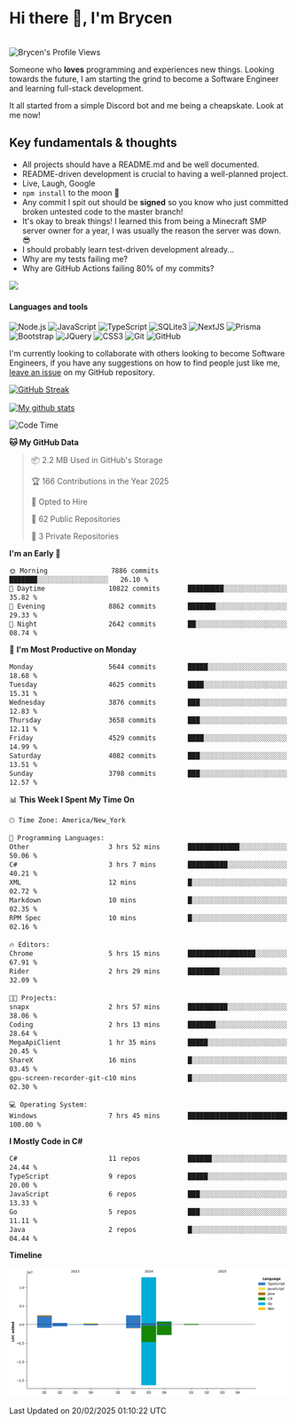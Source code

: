 # Hi there 👋, I'm Brycen

<br>
<img src="https://komarev.com/ghpvc/?username=BrycensRanch" alt="Brycen's Profile Views" />

Someone who **loves** programming and experiences new things. Looking towards the future, I am starting the grind to become a Software Engineer and learning full-stack development.

It all started from a simple Discord bot and me being a cheapskate. Look at me now!

## Key fundamentals & thoughts

- All projects should have a README.md and be well documented.
- README-driven development is crucial to having a well-planned project.
- Live, Laugh, Google
- `npm install` to the moon 🚀
- Any commit I spit out should be **signed** so you know who just committed broken untested code to the master branch!
- It's okay to break things! I learned this from being a Minecraft SMP server owner for a year, I was usually the reason the server was down. 😎
- I should probably learn test-driven development already...
- Why are my tests failing me?
- Why are GitHub Actions failing 80% of my commits? 

<img src="https://res.cloudinary.com/practicaldev/image/fetch/s--OoBLh7-Q--/c_limit%2Cf_auto%2Cfl_progressive%2Cq_auto%2Cw_880/https://cdn-images-1.medium.com/max/1614/1%2A8BlqJ8lNVZzuRjAg1mZ50w.png" height="400"/>

<h4>Languages and tools</h4>
<p>
  <img src="https://img.shields.io/badge/node.js%20-%2343853D.svg?&style=for-the-badge&logo=node.js&logoColor=white" alt="Node.js" />
  <img src="https://img.shields.io/badge/javascript%20-%23323330.svg?&style=for-the-badge&logo=javascript&logoColor=%23F7DF1E" alt="JavaScript" />
  <img src="https://img.shields.io/badge/typescript%20-%23323330.svg?&style=for-the-badge&logo=typescript&logoColor=#3467eb" alt="TypeScript" />
  <img src="https://img.shields.io/badge/sqlite3%20-%23323330.svg?&style=for-the-badge&logo=sqlite&logoColor=#3467eb" alt="SQLite3" />
  <img src="https://img.shields.io/badge/Next.JS%20-%23323330.svg?&style=for-the-badge&logo=next.js&logoColor=#3467eb" alt="NextJS" />
  <img src="https://img.shields.io/badge/Prisma%20-%23323330.svg?&style=for-the-badge&logo=prisma&logoColor=#3467eb" alt="Prisma" />
  <img src="https://img.shields.io/badge/bootstrap%20-%23323330.svg?&style=for-the-badge&logo=bootstrap" alt="Bootstrap" />
  <img src="https://img.shields.io/badge/jquery%20-%23323330.svg?&style=for-the-badge&logo=jquery" alt="JQuery" />
  <img src="https://img.shields.io/badge/css3%20-%23323330.svg?&style=for-the-badge&logo=css3" alt="CSS3" />
  <img src="https://img.shields.io/badge/git%20-%23323330.svg?&style=for-the-badge&logo=git" alt="Git" />
  <img src="https://img.shields.io/badge/github%20-%23323330.svg?&style=for-the-badge&logo=github" alt="GitHub" />
</p>

 I'm currently looking to collaborate with others looking to become Software Engineers, if you have any suggestions on how to find people just like me, [leave an issue](https://github.com/BrycensRanch/BrycensRanch/issues/new) on my GitHub repository.
 
 <p><a href="https://git.io/streak-stats"><img src=https://github-readme-streak-stats-eight.vercel.app?refreshcache11&user=BrycensRanch&amp;theme=dark&amp;hide_border=true&fire=EB5454&amp;ring=0CEB19" alt="GitHub Streak"></a></p>

<a href="https://github.com/anuraghazra/github-readme-stats">
  <img align="center" src="https://github-readme-stats.anuraghazra1.vercel.app/api?username=BrycensRanch&show_icons=true&line_height=27&include_all_commits=true" alt="My github stats" />
</a>

<!--START_SECTION:waka-->
![Code Time](http://img.shields.io/badge/Code%20Time-1%2C620%20hrs%2054%20mins-blue)

**🐱 My GitHub Data** 

> 📦 2.2 MB Used in GitHub's Storage 
 > 
> 🏆 166 Contributions in the Year 2025
 > 
> 💼 Opted to Hire
 > 
> 📜 62 Public Repositories 
 > 
> 🔑 3 Private Repositories 
 > 
**I'm an Early 🐤** 

```text
🌞 Morning                7886 commits        ███████░░░░░░░░░░░░░░░░░░   26.10 % 
🌆 Daytime                10822 commits       █████████░░░░░░░░░░░░░░░░   35.82 % 
🌃 Evening                8862 commits        ███████░░░░░░░░░░░░░░░░░░   29.33 % 
🌙 Night                  2642 commits        ██░░░░░░░░░░░░░░░░░░░░░░░   08.74 % 
```
📅 **I'm Most Productive on Monday** 

```text
Monday                   5644 commits        █████░░░░░░░░░░░░░░░░░░░░   18.68 % 
Tuesday                  4625 commits        ████░░░░░░░░░░░░░░░░░░░░░   15.31 % 
Wednesday                3876 commits        ███░░░░░░░░░░░░░░░░░░░░░░   12.83 % 
Thursday                 3658 commits        ███░░░░░░░░░░░░░░░░░░░░░░   12.11 % 
Friday                   4529 commits        ████░░░░░░░░░░░░░░░░░░░░░   14.99 % 
Saturday                 4082 commits        ███░░░░░░░░░░░░░░░░░░░░░░   13.51 % 
Sunday                   3798 commits        ███░░░░░░░░░░░░░░░░░░░░░░   12.57 % 
```


📊 **This Week I Spent My Time On** 

```text
🕑︎ Time Zone: America/New_York

💬 Programming Languages: 
Other                    3 hrs 52 mins       █████████████░░░░░░░░░░░░   50.06 % 
C#                       3 hrs 7 mins        ██████████░░░░░░░░░░░░░░░   40.21 % 
XML                      12 mins             █░░░░░░░░░░░░░░░░░░░░░░░░   02.72 % 
Markdown                 10 mins             █░░░░░░░░░░░░░░░░░░░░░░░░   02.35 % 
RPM Spec                 10 mins             █░░░░░░░░░░░░░░░░░░░░░░░░   02.16 % 

🔥 Editors: 
Chrome                   5 hrs 15 mins       █████████████████░░░░░░░░   67.91 % 
Rider                    2 hrs 29 mins       ████████░░░░░░░░░░░░░░░░░   32.09 % 

🐱‍💻 Projects: 
snapx                    2 hrs 57 mins       ██████████░░░░░░░░░░░░░░░   38.06 % 
Coding                   2 hrs 13 mins       ███████░░░░░░░░░░░░░░░░░░   28.64 % 
MegaApiClient            1 hr 35 mins        █████░░░░░░░░░░░░░░░░░░░░   20.45 % 
ShareX                   16 mins             █░░░░░░░░░░░░░░░░░░░░░░░░   03.45 % 
gpu-screen-recorder-git-c10 mins             █░░░░░░░░░░░░░░░░░░░░░░░░   02.30 % 

💻 Operating System: 
Windows                  7 hrs 45 mins       █████████████████████████   100.00 % 
```

**I Mostly Code in C#** 

```text
C#                       11 repos            ██████░░░░░░░░░░░░░░░░░░░   24.44 % 
TypeScript               9 repos             █████░░░░░░░░░░░░░░░░░░░░   20.00 % 
JavaScript               6 repos             ███░░░░░░░░░░░░░░░░░░░░░░   13.33 % 
Go                       5 repos             ███░░░░░░░░░░░░░░░░░░░░░░   11.11 % 
Java                     2 repos             █░░░░░░░░░░░░░░░░░░░░░░░░   04.44 % 
```



**Timeline**

![Lines of Code chart](https://raw.githubusercontent.com/BrycensRanch/BrycensRanch/main/assets/bar_graph.png)


 Last Updated on 20/02/2025 01:10:22 UTC
<!--END_SECTION:waka-->

<!--
**BrycensRanch/BrycensRanch** is a ✨ _special_ ✨ repository because its `README.md` (this file) appears on your GitHub profile.

Here are some ideas to get you started:

- 🔭 I’m currently working on ...
- 🌱 I’m currently learning ...
- 👯 I’m looking to collaborate on ...
- 🤔 I’m looking for help with ...
- 💬 Ask me about ...
- 📫 How to reach me: ...
- 😄 Pronouns: ...
- ⚡ Fun fact: ...
-->
